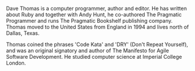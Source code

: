 Dave Thomas is a computer programmer, author and editor. He has written about Ruby and together with Andy Hunt, he co-authored The Pragmatic Programmer and runs The Pragmatic Bookshelf publishing company. Thomas moved to the United States from England in 1994 and lives north of Dallas, Texas.

Thomas coined the phrases 'Code Kata' and 'DRY' (Don't Repeat Yourself), and was an original signatory and author of The Manifesto for Agile Software Development. He studied computer science at Imperial College London.